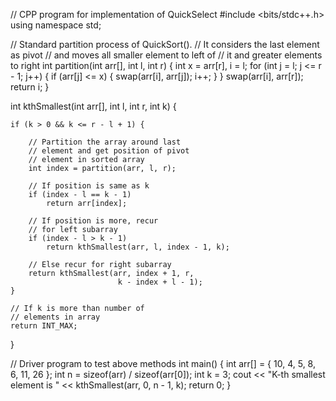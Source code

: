 // CPP program for implementation of QuickSelect
#include <bits/stdc++.h>
using namespace std;

// Standard partition process of QuickSort().
// It considers the last element as pivot
// and moves all smaller element to left of
// it and greater elements to right
int partition(int arr[], int l, int r)
{
	int x = arr[r], i = l;
	for (int j = l; j <= r - 1; j++) {
		if (arr[j] <= x) {
			swap(arr[i], arr[j]);
			i++;
		}
	}
	swap(arr[i], arr[r]);
	return i;
}


int kthSmallest(int arr[], int l, int r, int k)
{
	
	if (k > 0 && k <= r - l + 1) {

		// Partition the array around last
		// element and get position of pivot
		// element in sorted array
		int index = partition(arr, l, r);

		// If position is same as k
		if (index - l == k - 1)
			return arr[index];

		// If position is more, recur
		// for left subarray
		if (index - l > k - 1)
			return kthSmallest(arr, l, index - 1, k);

		// Else recur for right subarray
		return kthSmallest(arr, index + 1, r,
							k - index + l - 1);
	}

	// If k is more than number of
	// elements in array
	return INT_MAX;
}

// Driver program to test above methods
int main()
{
	int arr[] = { 10, 4, 5, 8, 6, 11, 26 };
	int n = sizeof(arr) / sizeof(arr[0]);
	int k = 3;
	cout << "K-th smallest element is "
		<< kthSmallest(arr, 0, n - 1, k);
	return 0;
}
